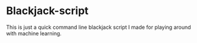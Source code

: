 # Blackjack-script
This is just a quick command line blackjack script I made for playing around with machine learning.